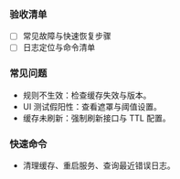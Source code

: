 ### 验收清单
- [ ] 常见故障与快速恢复步骤
- [ ] 日志定位与命令清单

### 常见问题
- 规则不生效：检查缓存失效与版本。
- UI 测试假阳性：查看遮罩与阈值设置。
- 缓存未刷新：强制刷新接口与 TTL 配置。

### 快速命令
- 清理缓存、重启服务、查询最近错误日志。

